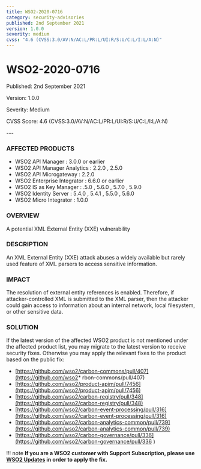```yaml
---
title: WSO2-2020-0716
category: security-advisories
published: 2nd September 2021
version: 1.0.0
severity: medium
cvss: "4.6 (CVSS:3.0/AV:N/AC:L/PR:L/UI:R/S:U/C:L/I:L/A:N)"
---
```


# WSO2-2020-0716

<p class="doc-info">Published: 2nd September 2021</p>
<p class="doc-info">Version: 1.0.0</p>
<p class="doc-info">Severity: Medium</p>
<p class="doc-info">CVSS Score: 4.6 (CVSS:3.0/AV:N/AC:L/PR:L/UI:R/S:U/C:L/I:L/A:N)</p>
---

### AFFECTED PRODUCTS

* WSO2 API Manager : 3.0.0 or earlier
* WSO2 API Manager Analytics : 2.2.0 , 2.5.0
* WSO2 API Microgateway : 2.2.0
* WSO2 Enterprise Integrator : 6.6.0 or earlier
* WSO2 IS as Key Manager : .5.0 , 5.6.0 , 5.7.0 , 5.9.0
* WSO2 Identity Server : 5.4.0 , 5.4.1 , 5.5.0 , 5.6.0
* WSO2 Micro Integrator : 1.0.0


### OVERVIEW
A potential XML External Entity (XXE) vulnerability


### DESCRIPTION
An XML External Entity (XXE) attack abuses a widely available but rarely used feature of XML parsers to access sensitive information.


### IMPACT
The resolution of external entity references is enabled. Therefore, if attacker-controlled XML is submitted to the XML parser, then the attacker could gain access to information about an internal network, local filesystem, or other sensitive data.


### SOLUTION
If the latest version of the affected WSO2 product is not mentioned under the affected product list, you may migrate to the latest version to receive security fixes. Otherwise you may apply the relevant fixes to the product based on the public fix: 

* [https://github.com/wso2/carbon-commons/pull/407](https://github.com/wso2* rbon-commons/pull/407)
* [https://github.com/wso2/product-apim/pull/7456](https://github.com/wso2/product-apim/pull/7456)
* [https://github.com/wso2/carbon-registry/pull/348](https://github.com/wso2/carbon-registry/pull/348)
* [https://github.com/wso2/carbon-event-processing/pull/316](https://github.com/wso2/carbon-event-processing/pull/316)
* [https://github.com/wso2/carbon-analytics-common/pull/739](https://github.com/wso2/carbon-analytics-common/pull/739)
* [https://github.com/wso2/carbon-governance/pull/336](https://github.com/wso2/carbon-governance/pull/336
)


!!! note
    **If you are a WSO2 customer with Support Subscription, please use [WSO2 Updates](https://wso2.com/updates/) in order to apply the fix.**